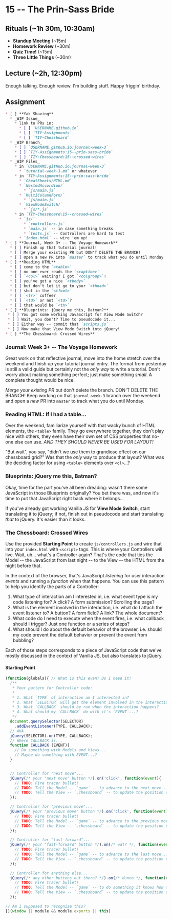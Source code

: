 # 15 -- The Prin-Sass Bride

## Rituals (~1h 30m, 10:30am)

* **Standup Meeting** (~15m)
* **Homework Review** (~30m)
* **Quiz Time!** (~15m)
* **Three Little Things** (~30m)

## Lecture (~2h, 12:30pm)

Enough talking. Enough review. I'm building stuff. Happy friggin' birthday.

## Assignment

```markdown
* [ ] **Yak Shaving**
  * _WIP Issue_
    * link to PRs in:
      * [ ] `USERNAME.github.io`
      * [ ] `TIY-Assignments`
      * [ ] `TIY-Chessboard`
  * _WIP Branch_
    * [ ] `USERNAME.github.io:journal-week-3`
    * [ ] `TIY-Assignments:15--prin-sass-bride`
    * [ ] `TIY-Chessboard:15--crossed-wires`
  * _WIP Files_
    * in `USERNAME.github.io:journal-week-3`
      * `tutorial-week-3.md` or whatever
    * in `TIY-Assignments:15--prin-sass-bride`
      * `CheatSheets/HTML.md`
      * `NestedAccordion/`
        * `js/main.js`
      * `MultiColumnForm/`
        * `js/main.js`
      * `ViewModeSwitch/`
        * `js/*.js`
    * in `TIY-Chessboard:15--crossed-wires`
      * `js/`
        * `controllers.js`
        * `main.js` -- in case something breaks
        * `tests.js` -- Controllers are hard to test
      * `index.html` -- wire 'em up!
* [ ] **Journal, Week 3+ -- The Voyage Homework**
  * [ ] Finish up that tutorial journal!
  * [ ] Merge your existing PR but DON'T DELETE THE BRANCH!
  * [ ] Open a new PR into `master` to track what you do until Monday
* [ ] **Reading HTML**
  * [ ] come to the `<table>`
  * [ ] no one ever reads the `<caption>`
  * [ ] `<col>` waiting? I got `<colgroup>`!
  * [ ] you've got a nice `<tbody>`
  * [ ] but don't let it go to your `<thead>`
  * [ ] shot in the `<tfoot>`
  * [ ] `<tr>` coffee?
  * [ ] `<td>` or not `<td>`?
  * [ ] that would be `<th>`
* [ ] **Blueprints: jQuery me this, Batman?**
 * [ ] You got some working JavaScript for View Mode Switch?
 * [ ] Wait, you don't? Time to pseudocode it...
 * [ ] Either way -- commit that `scripts.js` 
 * [ ] Now make that View Mode Switch into jQuery!
* [ ] **The Chessboard: Crossed Wires**
```

### Journal: Week 3+ -- The Voyage Homework

Great work on that reflective journal, move into the home stretch over the weekend and finish up your tutorial journal entry. The format from yesterday is still a valid guide but certainly not the _only way_ to write a tutorial. Don't worry about making something perfect; just make something _small_. A complete thought would be nice.

_Merge your existing PR_ but don't delete the branch. DON'T DELETE THE BRANCH! Keep working on that `journal-week-3` branch over the weekend and open a _new_ PR into `master` to track what you do until Monday.

### Reading HTML: If I had a table...

Over the weekend, familiarize yourself with that wacky bunch of HTML elements, the `<table>` family. They go everywhere together, they don't play nice with others, they even have their own set of CSS properties that no-one else can use. _AND THEY SHOULD NEVER BE USED FOR LAYOUT!_

"But wait", you say, "didn't we use them to grandiose effect on our chessboard grid?" Was that the _only_ way to produce that layout? What was the deciding factor for using `<table>` elements over `<ol>`...?

### Blueprints: jQuery me this, Batman?

Okay, time for the part you've all been dreading: wasn't there some JavaScript in those Blueprints originally? You bet there was, and now it's time to put that JavaScript right back where it belongs...

If you've already got working Vanilla JS for **View Mode Switch**, start translating it to jQuery; if not, finish out in pseudocode and start translating _that_ to jQuery. It's easier than it looks.

### The Chessboard: Crossed Wires

Use the provided **Starting Point** to create `js/controllers.js` and wire that into your `index.html` with `<script>` tags. This is where your Controllers will live. Wait, uh... what's a Controller again? That's the code that ties the Model -- the JavaScript from last night -- to the View -- the HTML from the night before that.

In the context of the browser, that's JavaScript _listening_ for user interaction _events_ and running a _function_ when that happens. You can use this pattern to help you identify the parts of a Controller:

1. What type of interaction am I interested in, i.e. what event type is my code listening for? A click? A form submission? Scrolling the page?
1. What is the element involved in the interaction, i.e. what do I attach the event listener to? A button? A form field? A link? The whole document?
1. What code do I need to execute when the event fires, i.e. what callback should I trigger? Just one function or a series of steps?
1. What should I do about the default behavior of the browser, i.e. should my code prevent the default behavior or prevent the event from bubbling?

Each of those steps corresponds to a piece of JavaScript code that we've mostly discussed in the context of Vanilla JS, but also translates to jQuery.

#### Starting Point

```javascript
(function(globals){ // What is this even? Do I need it?
  /**
   * Your pattern for Controller code:
   *
   * 1. What `TYPE` of interaction am I interested in?
   * 2. What `SELECTOR` will get the element involved in the interaction?
   * 3. What `CALLBACK` should be run when the interaction happens?
   * 4. What should my `CALLBACK` do with it's `EVENT`...?
   */
  document.querySelector(SELECTOR)
    .addEventListener(TYPE, CALLBACK);
  // AKA
  jQuery(SELECTOR).on(TYPE, CALLBACK);
  // Where CALLBACK is...
  function CALLBACK (EVENT){
    // Do something with Models and Views...
    // Maybe do something with EVENT...?
  }


  // Controller for "next move"...
  jQuery(/* your "next move" button */).on('click', function(event){
    // TODO: Fire tracer bullet!
    // TODO: Tell the Model -- `game` -- to advance to the next move...
    // TODO: Tell the View -- `.chessboard` -- to update the position of the pieces based on `game.board()`
  });

  // Controller for "previous move"...
  jQuery(/* your "previous move" button */).on('click', function(event){
    // TODO: Fire tracer bullet!
    // TODO: Tell the Model -- `game` -- to advance to the previous move...
    // TODO: Tell the View -- `.chessboard` -- to update the position of the pieces based on `game.board()`
  });

  // Controller for "fast-forward"...
  jQuery(/* your "fast-forward" button */).on(/* wat? */, function(event){
    // TODO: Fire tracer bullet!
    // TODO: Tell the Model -- `game` -- to advance to the last move...
    // TODO: Tell the View -- `.chessboard` -- to update the position of the pieces based on `game.board()`
  });

  // Controller for anything else...
  jQuery(/* any other buttons out there? */).on(/* dunno */, function(event){
    // TODO: Fire tracer bullet!
    // TODO: Tell the Model -- `game` -- to do something it knows how to do...
    // TODO: Tell the View -- `.chessboard` -- to update the position of the pieces based on `game.board()`
  });

// Am I supposed to recognize this?
})(window || module && module.exports || this)
```
